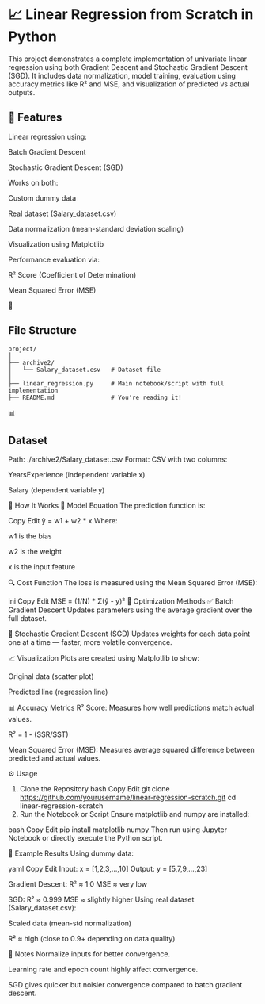 <h1>📈 Linear Regression from Scratch in Python</h1>
This project demonstrates a complete implementation of univariate linear regression using both Gradient Descent and Stochastic Gradient Descent (SGD). It includes data normalization, model training, evaluation using accuracy metrics like R² and MSE, and visualization of predicted vs actual outputs.

<h2>🔧 Features</h2>
Linear regression using:

Batch Gradient Descent

Stochastic Gradient Descent (SGD)

Works on both:

Custom dummy data

Real dataset (Salary_dataset.csv)

Data normalization (mean-standard deviation scaling)

Visualization using Matplotlib

Performance evaluation via:

R² Score (Coefficient of Determination)

Mean Squared Error (MSE)

📂 <h2>File Structure</h2>
```plaintext
project/
│
├── archive2/
│   └── Salary_dataset.csv   # Dataset file
│
├── linear_regression.py     # Main notebook/script with full implementation
├── README.md                # You're reading it!

```
📊 <h2>Dataset</h2>
Path: ./archive2/Salary_dataset.csv
Format: CSV with two columns:

YearsExperience (independent variable x)

Salary (dependent variable y)

🚀 How It Works
🔁 Model Equation
The prediction function is:

Copy
Edit
ŷ = w1 + w2 * x
Where:

w1 is the bias

w2 is the weight

x is the input feature

🔍 Cost Function
The loss is measured using the Mean Squared Error (MSE):

ini
Copy
Edit
MSE = (1/N) * Σ(ŷ - y)²
🧠 Optimization Methods
✅ Batch Gradient Descent
Updates parameters using the average gradient over the full dataset.

🔄 Stochastic Gradient Descent (SGD)
Updates weights for each data point one at a time — faster, more volatile convergence.

📈 Visualization
Plots are created using Matplotlib to show:

Original data (scatter plot)

Predicted line (regression line)

📊 Accuracy Metrics
R² Score: Measures how well predictions match actual values.

R² = 1 - (SSR/SST)

Mean Squared Error (MSE): Measures average squared difference between predicted and actual values.

⚙️ Usage
1. Clone the Repository
bash
Copy
Edit
git clone https://github.com/yourusername/linear-regression-scratch.git
cd linear-regression-scratch
2. Run the Notebook or Script
Ensure matplotlib and numpy are installed:

bash
Copy
Edit
pip install matplotlib numpy
Then run using Jupyter Notebook or directly execute the Python script.

🧪 Example Results
Using dummy data:

yaml
Copy
Edit
Input: x = [1,2,3,...,10]
Output: y = [5,7,9,...,23]

Gradient Descent:
R² ≈ 1.0
MSE ≈ very low

SGD:
R² ≈ 0.999
MSE ≈ slightly higher
Using real dataset (Salary_dataset.csv):

Scaled data (mean-std normalization)

R² ≈ high (close to 0.9+ depending on data quality)

📌 Notes
Normalize inputs for better convergence.

Learning rate and epoch count highly affect convergence.

SGD gives quicker but noisier convergence compared to batch gradient descent.

